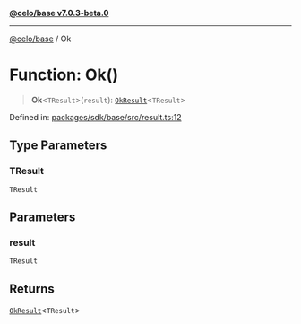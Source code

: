 [**@celo/base v7.0.3-beta.0**](../README.md)

***

[@celo/base](../README.md) / Ok

# Function: Ok()

> **Ok**\<`TResult`\>(`result`): [`OkResult`](../interfaces/OkResult.md)\<`TResult`\>

Defined in: [packages/sdk/base/src/result.ts:12](https://github.com/celo-org/developer-tooling/blob/master/packages/sdk/base/src/result.ts#L12)

## Type Parameters

### TResult

`TResult`

## Parameters

### result

`TResult`

## Returns

[`OkResult`](../interfaces/OkResult.md)\<`TResult`\>

